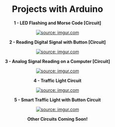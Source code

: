 <div align="center">

# Projects with Arduino

</div>

<div align="center">
  
**1 - LED Flashing and  Morse Code [Circuit]**

  <a href="https://imgur.com/7ngncCr"><img src="https://i.imgur.com/7ngncCr.png" title="source: imgur.com" /></a>

**2 - Reading Digital Signal with Button [Circuit]**

  <a href="https://imgur.com/sBfPNww"><img src="https://i.imgur.com/sBfPNww.png" title="source: imgur.com" /></a>

**3 - Analog Signal Reading on a Computer [Circuit]**

  <a href="https://imgur.com/ORnhN7W"><img src="https://i.imgur.com/ORnhN7W.png" title="source: imgur.com" /></a>

**4 - Traffic Light Circuit**

  <a href="https://imgur.com/gRkZJLE"><img src="https://i.imgur.com/gRkZJLE.png?1" title="source: imgur.com" /></a>

**5 - Smart Traffic Light with Button Circuit**

  <a href="https://imgur.com/mtq3ZwO"><img src="https://i.imgur.com/mtq3ZwO.png" title="source: imgur.com" /></a>

</div>

<div align="center">
  
**Other Circuits Coming Soon!**

</div>
